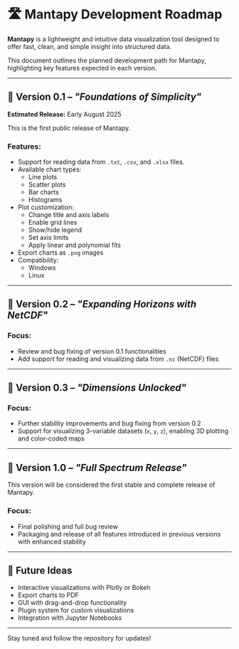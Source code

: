 # 🛣️ Mantapy Development Roadmap

**Mantapy** is a lightweight and intuitive data visualization tool designed to offer fast, clean, and simple insight into structured data.

This document outlines the planned development path for Mantapy, highlighting key features expected in each version.

---

## 🔹 Version 0.1 – *"Foundations of Simplicity"*  
**Estimated Release:** Early August 2025

This is the first public release of Mantapy.

### Features:
- Support for reading data from `.txt`, `.csv`, and `.xlsx` files.
- Available chart types:
  - Line plots
  - Scatter plots
  - Bar charts
  - Histograms
- Plot customization:
  - Change title and axis labels
  - Enable grid lines
  - Show/hide legend
  - Set axis limits
  - Apply linear and polynomial fits
- Export charts as `.png` images
- Compatibility:
  - Windows
  - Linux

---

## 🔹 Version 0.2 – *"Expanding Horizons with NetCDF"*

### Focus:
- Review and bug fixing of version 0.1 functionalities
- Add support for reading and visualizing data from `.nc` (NetCDF) files

---

## 🔹 Version 0.3 – *"Dimensions Unlocked"*

### Focus:
- Further stability improvements and bug fixing from version 0.2
- Support for visualizing 3-variable datasets (`x`, `y`, `z`), enabling 3D plotting and color-coded maps

---

## 🔹 Version 1.0 – *"Full Spectrum Release"*

This version will be considered the first stable and complete release of Mantapy.

### Focus:
- Final polishing and full bug review
- Packaging and release of all features introduced in previous versions with enhanced stability

---

## 🧠 Future Ideas
- Interactive visualizations with Plotly or Bokeh
- Export charts to PDF
- GUI with drag-and-drop functionality
- Plugin system for custom visualizations
- Integration with Jupyter Notebooks

---

Stay tuned and follow the repository for updates!